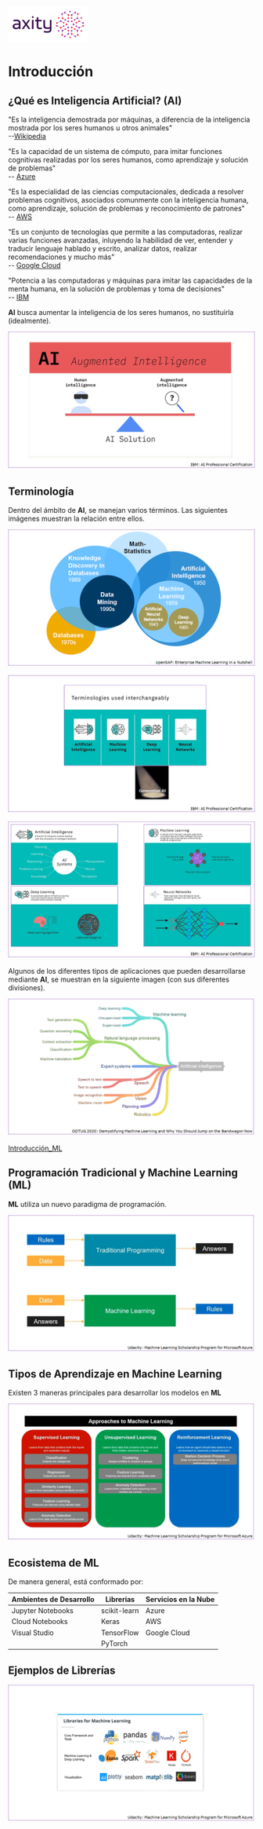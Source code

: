 ![png](imagenes/logotipo-axity-ppt.png)

# Introducción

## ¿Qué es Inteligencia Artificial? (AI)

"Es la inteligencia demostrada por máquinas, a diferencia de la inteligencia mostrada por los seres humanos u otros animales"  
--[Wikipedia](https://en.wikipedia.org/wiki/Artificial_intelligence)

"Es la capacidad de un sistema de cómputo, para imitar funciones cognitivas realizadas por los seres humanos, como aprendizaje y solución de problemas"  
-- [Azure](https://azure.microsoft.com/en-au/resources/cloud-computing-dictionary/what-is-artificial-intelligence/)

"Es la especialidad de las ciencias computacionales, dedicada a resolver problemas cognitivos, asociados comunmente con la inteligencia humana, como aprendizaje, solución de problemas y reconocimiento de patrones"  
-- [AWS](https://aws.amazon.com/machine-learning/what-is-ai/)

"Es un conjunto de tecnologías que permite a las computadoras, realizar varias funciones avanzadas, inluyendo la habilidad de ver, entender y traducir lenguaje hablado y escrito, analizar datos, realizar recomendaciones y mucho más"  
-- [Google Cloud](https://cloud.google.com/learn/what-is-artificial-intelligence)

"Potencia a las computadoras y máquinas para imitar las capacidades de la menta humana, en la solución de problemas y toma de decisiones"  
-- [IBM](https://www.ibm.com/topics/artificial-intelligence)


**AI** busca aumentar la inteligencia de los seres humanos, no sustituirla (idealmente).

![png](imagenes/Introduccion_01.png)

## Terminología

Dentro del ámbito de **AI**, se manejan varios términos. Las siguientes imágenes muestran la relación entre ellos.

![png](imagenes/Introduccion_02.png)

![png](imagenes/Introduccion_03.png)

![png](imagenes/Introduccion_04.png)

Algunos de los diferentes tipos de aplicaciones que pueden desarrollarse mediante **AI**, se muestran en la siguiente imagen (con sus diferentes divisiones).

![png](imagenes/Introduccion_05.png)

[Introducción_ML](Diapositivas/Parte%2001.Introducci%C3%B3n/Secci%C3%B3n%2001/Introducci%C3%B3n_ML.pptx)

## Programación Tradicional y Machine Learning (ML)

**ML** utiliza un nuevo paradigma de programación.

![png](imagenes/Introduccion_06.png)


## Tipos de Aprendizaje en Machine Learning

Existen 3 maneras principales para desarrollar los modelos en **ML**

![png](imagenes/Introduccion_07.png)


## Ecosistema de ML

De manera general, está conformado por:

| Ambientes de Desarrollo | Librerias    | Servicios en la Nube |
|-------------------------|--------------|----------------------|
| Jupyter Notebooks       | scikit-learn | Azure                |
| Cloud Notebooks         | Keras        | AWS                  |
| Visual Studio           | TensorFlow   | Google Cloud         |
|                         | PyTorch      |                      |

## Ejemplos de Librerías

![png](imagenes/Introduccion_08.png)
